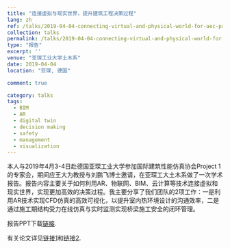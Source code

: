 ```yaml
---
title: "连接虚拟与现实世界，提升建筑工程决策过程"
lang: zh
ref: /talks/2019-04-04-connecting-virtual-and-physical-world-for-aec-projects
collection: talks
permalink: /talks/2019-04-04-connecting-virtual-and-physical-world-for-aec-projects
type: "报告"
excerpt: ''
venue: "亚琛工业大学土木系"
date: 2019-04-04
location: "亚琛, 德国"

comment: true

category: talks
tags: 
  - BIM
  - AR
  - digital twin
  - decision making
  - safety
  - management
  - visualization
---
```


本人与2019年4月3-4日赴德国亚琛工业大学参加国际建筑性能仿真协会Project 1的专家会，期间应王大为教授与刘鹏飞博士邀请，在亚琛工大土木系做了一次学术报告。报告内容主要关于如何利用AR、物联网、BIM、云计算等技术连接虚拟和现实世界，实现更加高效的决策过程。我主要分享了我们团队的2项工作：一是利用AR技术实现CFD仿真的高效可视化，以提升室内热环境设计的沟通效率，二是通过施工期结构受力在线仿真与实时监测实现桥梁施工安全的闭环管理。

报告PPT下载[链接]({{site.baseurl}}/files/2019-04-04-connecting-virtual-and-physical-world-for-aec-projects-slides.pdf).

有关论文详见[链接1]({{site.baseurl}}/publications/2019-03-12-ar-based-cfd-visualization-for-indoor-thermal-environment)和[链接2]({{site.baseurl}}/publications/2019-01-11-closed-loop-safety-management-for-bridge-construction).